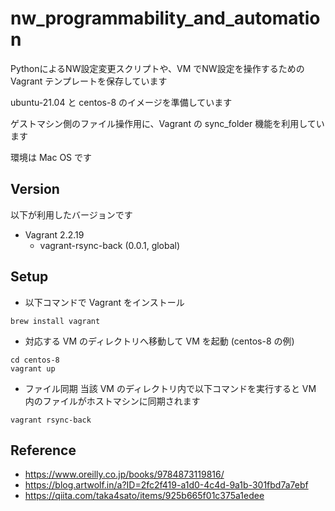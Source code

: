 # nw_programmability_and_automation

PythonによるNW設定変更スクリプトや、VM でNW設定を操作するための Vagrant テンプレートを保存しています

ubuntu-21.04 と centos-8 のイメージを準備しています

ゲストマシン側のファイル操作用に、Vagrant の sync_folder 機能を利用しています

環境は Mac OS です

## Version

以下が利用したバージョンです

- Vagrant 2.2.19
  - vagrant-rsync-back (0.0.1, global)

## Setup

- 以下コマンドで Vagrant をインストール

```
brew install vagrant
```

- 対応する VM のディレクトリへ移動して VM を起動 (centos-8 の例)

```
cd centos-8
vagrant up
```

- ファイル同期
  当該 VM のディレクトリ内で以下コマンドを実行すると VM 内のファイルがホストマシンに同期されます

```
vagrant rsync-back
```

## Reference

- https://www.oreilly.co.jp/books/9784873119816/
- https://blog.artwolf.in/a?ID=2fc2f419-a1d0-4c4d-9a1b-301fbd7a7ebf
- https://qiita.com/taka4sato/items/925b665f01c375a1edee
